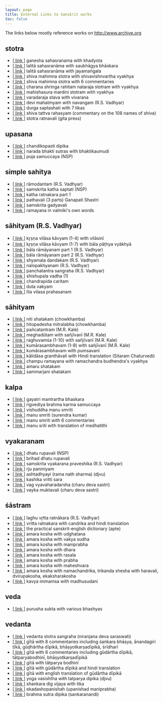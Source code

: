 ```yaml
---
layout: page
title: External Links to Sanskrit works
toc: false
---
```


The links below mostly reference works on http://www.archive.org

## stotra

* [[ link ]][gkh] ganesha sahasranama with khadyota
* [[ link ]][lssb] lalitā sahasranāma with saubhāgya bhāskara 
* [[ link ]][lsjm] lalitā sahasranāma with jayamaṅgala
* [[ link ]][sms] shiva mahimna stotra with shivavishnvartha vyakhya
* [[ link ]][sms-6] shiva mahimna stotra with 6 commentaries
* [[ link ]][csrns] charana shringa rahitam nataraja stotram with vyakhya
* [[ link ]][mms] mahishasura mardini stotram with vyakhya
* [[ link ]][vsv] varadaraja stava with vivarana
* [[ link ]][dmn] devi mahatmyam with navangam (R.S. Vadhyar)
* [[ link ]][d700] durga saptashati with 7 tikas
* [[ link ]][str] shiva tattva rahasyam (commentary on the 108 names of shiva)
* [[ link ]][sr-gita] stotra ratnavali (gita press)

[gkh]: https://archive.org/details/GanesaSahasranamaWithBhashyaOfBhakararayaNarayanRamAcharya1951NSP
[lssb]: https://archive.org/details/Sri_lalita_sahasra_nama_with_saubhagyabhaskara_and_bhaskaravilasaKavyam
[lsjm]: https://archive.org/details/LalitaSahasraNamaWithJayamangalaOfBhattaNaryanaEd.LalyeP.G.
[sms]: https://archive.org/details/MahimnaStotraOfPushpandantaWithShivaVishnuArthaVyakhyaOfMadhusudanaSararswatiNSP
[sms-6]: https://archive.org/details/MahimnaStotraWithSixCommentaries1924Chowkhamba
[dmn]: https://archive.org/details/DeviMahatmyaNavangaChandiGanapatiSangameshwaraUpadhyayaR.S.VadhyarAndSons_201801
[d700]: https://archive.org/details/saptashati-7-teeka-1
[csrns]: https://archive.org/details/CharanasringarahitamNatarajaStotraSwamiKasikanandaGiri
[mms]: https://archive.org/details/MahishasuraMardiniStotraWithCommentaryEnglishTranslationSwamiKasikanandaGiri
[vsv]: https://archive.org/details/Varadaraja-Stava-With-Vivarana-Appayya-Dikshita-1917-SVV
[str]: https://archive.org/details/Sivatattvarahasya_Commentary_on_108_Names_of_Siva_by_Nilakantha_Dikshita_1915
[sr-gita]: https://archive.org/details/StotraRatnavaliGitaPressEdition

## upasana

* [[ link ]][cud] chandikopasti dipika
* [[ link ]][nbs] narada bhakti sutras with bhaktikaumudi
* [[ link ]][ps] puja samuccaya (NSP)

[cud]: https://archive.org/details/SriChandikopaastiDipikaGranthaSriVidyaNarsimhaBharatiSwami
[nbs]: https://archive.org/details/NaradiyaBhaktiSutraWithBhaktiKaumudhiVyakhyaSwamiHarshanandaR.K.Mutt
[ps]: https://archive.org/details/PujaSamucchayaPansikarNirnayaSagarPress1923

## simple sahitya

* [[ link ]][rd] rāmodantam (R.S. Vadhyar)
* [[ link ]][sk70] samskrita katha saptati (NSP)
* [[ link ]][kn] katha ratnakara part 1 
* [[ link ]][pa] pathavali (3 parts) Ganapati Shastri
* [[ link ]][sg] samskrita gadyavali
* [[ link ]][ram-v] ramayana in valmiki's own words

[sg]: https://archive.org/details/SanskritGadyavaliPandurangaVamanKane
[rd]: https://archive.org/details/SriramodantamLAnantaramaSastri2006RSVadhyar
[sk70]: https://archive.org/details/SanskritaKathaSaptamiMandikalRamaShastriNirnayaSagarPress
[kn]: https://archive.org/details/SanskritaKathaSaptamiMandikalRamaShastriNirnayaSagarPress
[pa]: https://archive.org/details/Pathavali_Sanskrit_Reader_3_parts_-_T_Ganapati_Sastri1907
[ram-v]: https://archive.org/details/ValmikiRamayanaCondensedInThePoetsOwnWordsSrinivasachariarA.M.NatesanCo.


## sāhityam (R.S. Vadhyar)

* [[ link ]][kv1] kr̥ṣṇa vilāsa kāvyam (1-4) with vilāsinī 
* [[ link ]][kv2] kr̥ṣṇa vilāsa kāvyam (1-7) with bāla pāṭhya vyākhyā  
* [[ link ]][br1] bāla rāmāyanam part 1 (R.S. Vadhyar)
* [[ link ]][br2] bāla rāmāyanam part 2 (R.S. Vadhyar)
* [[ link ]][sd] shyamala dandakam (R.S. Vadhyar)
* [[ link ]][nu] nalopakhyanam (R.S. Vadhyar)
* [[ link ]][ps] panchatantra sangraha (R.S. Vadhyar)
* [[ link ]][sv] shishupala vadha (1)
* [[ link ]][cpc] chandrapida caritam
* [[ link ]][dv] duta vakyam
* [[ link ]][lvp] lila vilasa prahasanam
 
[kv1]: https://archive.org/details/KrishnaVilasaSukumaraVilasiniVyakhyaRamapanivadiniEd.SubramanyaUpadhyaR.
[kv2]: https://archive.org/details/KrishnaVilasaSukumaraBalaPhataVykhyaGovindaSuriEd.JhaV.S.RashtriyaSanskritSansthanMS
[br1]: https://archive.org/details/BalaRamayanOfAnantaNarayanaSastriP.S.R.S.VadhyarSons
[br2]: https://archive.org/details/BalaramayanaByAnantanaraynanSastriP.S.RamachandraAiyarT.K.R.S.VadhyarSons
[sd]: https://archive.org/details/ShyamalaDandakaOfKalidasaR.S.VadhyarAndSons
[nu]: https://archive.org/details/NalaopakhyanaEdRamachandraIyerT.K.R.SVadhyarSons
[ps]: https://archive.org/details/PanchatanatraSangrahaR.S.VadhyarAndSonsSastriK.L.V.
[sv]: https://archive.org/details/SisupalaVadhaCanto1RamachandraAiyarT.K.R.S.VadhyarSons
[cpc]: https://archive.org/details/ChandraPeedaCharitraRamachandraAiyerT.K.R.S.VadhyarSons
[dv]: https://archive.org/details/DutaVakyaADramaInOneActR.S.VadhyarAndSonsLQ
[lvp]: https://archive.org/details/LilalvilasaPrahasnaAnOrginalFarceIs7ActsSastriK.L.V.R.S.VadhyarAndSons

## sāhityam 

* [[ link ]][ns-c] niti shatakam (chowkhamba)
* [[ link ]][hu-c] hitopadesha mitralabha (chowkhamba)
* [[ link ]][pt-kale] pañcatantram (M.R. Kale)
* [[ link ]][md-kale] meghadūtam with sañjīvanī (M.R. Kale)
* [[ link ]][rv-kale] raghuvamśa (1-10) with sañjīvanī (M.R. Kale)
* [[ link ]][ks-kale] kumārasambhavam (1-8) with sañjīvanī (M.R. Kale)
* [[ link ]][ks-pum] kumārasambhavam with pumsavanī 
* [[ link ]][kd-gv] kālidāsa granthāvali with Hindi translation (Sitaram Chaturvedi)
* [[ link ]][cr] champu ramayana with ramachandra budhendra's vyakhya
* [[ link ]][as] amaru shatakam 
* [[ link ]][sms] sammarjani shatakam

[ns-c]: https://archive.org/details/NeetiShatakamChowkhambaSanskritSeries
[hu-c]: https://archive.org/details/HitopdeshMitralabhaChowkhambaPublishers
[pt-kale]: https://archive.org/details/PanchatantraKaleM.R.MLBD
[md-kale]: https://archive.org/details/MeghadutaKaleM.R.1947
[rv-kale]: https://archive.org/details/raghuvamsha_with_sanjivini_edited_by_mr_kale
[ks-kale]: https://archive.org/details/KumarasambhavaCantosI-vii-SanskritCommentaryEnglishTranslationNotes
[ks-pum]: https://archive.org/details/KumarasambhavaKalidasaPumsavaniBharadvajGangadharShastriBhashaPadyeShyamNarayanPandeyChowkambha
[kd-gv]: https://archive.org/details/KalidasaGranthavaliHindiTranslationSitaramChaturvedi1962
[cr]: https://archive.org/details/in.ernet.dli.2015.347687
[as]: https://archive.org/details/amarushataka
[sms]: https://archive.org/details/SammaarjaneeShatkam


## kalpa

* [[ link ]][gmb] gayatri mantrartha bhaskara
* [[ link ]][rbks] rigvediya brahma karma samuccaya
* [[ link ]][vms] vishuddha manu smriti
* [[ link ]][ms-s] manu smriti (surendra kumar)
* [[ link ]][ms6] manu smriti with 6 commentaries
* [[ link ]][ms-e] manu sriti with translation of medhatithi

[gmb]: https://archive.org/details/GayatriMantrarthaBhaskar1932NirnayaSagarPress
[vms]: https://archive.org/details/VisuddhaManuSmritiDrSurendrKumar2006
[ms-s]: https://archive.org/details/ManuSmritiSurendraKumarMS
[ms6]: https://archive.org/details/manusmriti
[ms-e]: https://archive.org/details/ManusmritiWithMedhatithisBhashyaEngGNJhaVol4
[rbks]: https://archive.org/details/RigVediyaBrahmaKarmaSamuchhayaNirnayaSagarPressPothiDLICorrected

## vyakaranam

* [[ link ]][dr] dhatu rupavali (NSP)
* [[ link ]][bdr] brihad dhatu rupavali
* [[ link ]][svp] samskrita vyakarana praveshika (R.S. Vadhyar)
* [[ link ]][rp] rju paniniyam
* [[ link ]][rns] ashtadhyayi (rama nath sharma) (djvu)
* [[ link ]][kvs] kashika vritti sara
* [[ link ]][vva] vag vyavaharadarsha (charu deva sastri)
* [[ link ]][vm] vayka muktavali (charu deva sastri)

[bdr]: https://archive.org/details/DhatuKoshaKrishnacharyaBrihadRupavali1924
[svp]: https://archive.org/details/SamskritaVyakarnaPravesikaAnantramaSastriL.R.S.VadhyarAndSonsSL
[kvs]: https://archive.org/details/KashikaVrittiSaarShriBalabhadraTripathi
[rp]: https://archive.org/details/RijuPaniniyamSamkshiptaAshtadhyayiDarshanKesari
[dr]: https://archive.org/details/dhatu_rupavali
[rns]: https://archive.org/download/TheAshtadhyayiOfPanini-RamNathSharma
[vva]: https://archive.org/details/in.ernet.dli.2015.480300
[vm]: https://archive.org/details/VakyamuktavaliCharudevaShastri

## śāstram

* [[ link ]][lvr] laghu vr̥tta ratnākara (R.S. Vadhyar)
* [[ link ]][vr] vritta ratnakara with candrika and hindi translation
* [[ link ]][apte] the practical sanskrit-english dictionary (apte)
* [[ link ]][amara-ks] amara kosha with udghatana
* [[ link ]][amara-vs] amara kosha with vakya sudha
* [[ link ]][amara-mp] amara kosha with maniprabha
* [[ link ]][amara-dhara] amara kosha with dhara
* [[ link ]][amara-rasala] amara kosha with rasala 
* [[ link ]][amara-prabha] amara kosha with prabha
* [[ link ]][amara-mahes] amara kosha with maheshvara
* [[ link ]][amara-nc] amara kosha with namachandrika, trikanda shesha with haravali, dvirupakosha, ekaksharakosha
* [[ link ]][km-m] kavya mimamsa with madhusudani

[lvr]: https://archive.org/details/LaguVruttaRatnakaraRamachandraAiyarT.K.R.S.VadhyarAndSonsSL
[vr]: https://archive.org/details/vritta_ratnakara
[apte]: https://archive.org/details/ldpd_7285627_000
[amara-ks]: https://archive.org/details/79077293AmaraKoshaWithTheCommentaryOfKshiraSwamin_201801
[amara-vs]: https://archive.org/details/AmaraKoshaOfAmaraSingh1944NirnayaSagarPress_201609
[amara-mp]: https://archive.org/details/AmaraKoshaManiprabha
[amara-rasala]: https://archive.org/details/amarakoa00amaruoft
[amara-prabha]: https://archive.org/details/AmaraKoshaPrabha1949Chowkhamba
[amara-mahes]: https://archive.org/details/AmaraKoshaGovtCentralBookDepot_201709
[amara-dhara]: https://archive.org/details/TheAmaraKoshaOfShriAmaraSimha1937MasterKhelariLalAndSons
[amara-nc]: https://archive.org/details/KRI132AmaraKosha1930KhemrajPublishers
[km-m]: https://archive.org/details/236103951TheKavyaMimansaOfRajShekharChowkhamba1934

## veda

* [[ link ]][ps] purusha sukta with various bhashyas

[ps]: https://archive.org/details/PurushaSuktaBhashyaSayanaMahidharaUvataBhattaBhaskaraRangaRamnujaSanskritAcademyMelkote

## vedanta 

* [[ link ]][vss] vedanta stotra sangraha (niranjana deva saraswati)
* [[ link ]][gita8b] gītā with 8 commentaries including śaṅkara bhāṣya, ānandagiri ṭīkā, gūḍhārtha dīpikā, bhāṣyotkarṣadīpikā, śrīdharī  
* [[ link ]][gita8b] gītā with 8 commentaries including gūdārtha dīpikā, tātparyabodhinī, bhāṣyotkarṣadīpikā 
* [[ link ]][gitatp] gītā with tātparya bodhinī 
* [[ link ]][gita-gud] gītā with gūdārtha dīpikā and hindi translation 
* [[ link ]][gita-gud-e] gītā with english translation of gūdārtha dīpikā
* [[ link ]][yv-djvu] yoga vasishtha with tatparya dipika (djvu)
* [[ link ]][sdv] shankara dig vijaya with tika
* [[ link ]][eu] ekadashopanishah (upanishad maniprabha)
* [[ link ]][bsd-s] brahma sutra dipika (sankaranandi)

[vss]: https://archive.org/details/VedantaStotraSangrahaSwamiNiranjanDevaSaraswati
[gita8a]: https://archive.org/stream/SrimadBhagavadGita.With.the.Commentaries/Srimad-Bhagavad-Gita.with.Eight.Commentaries#page/n0/mode/2up
[gita8b]: https://archive.org/details/bg8commentaries 
[gitatp]: https://archive.org/details/BhagavadGitaWithGitaPriyaBhodiniOfShankaranandaSaraswatiEd.VasudevLakshmanaPaniskarChowkambha
[gita-gud]: https://archive.org/details/BhagavadGita-MadhusudanSaraswati
[gita-gud-e]: https://archive.org/details/BhagavadGitaGudarthaDipikaSwamiGambhiranandaR.K.Mutt 
[eu]: https://archive.org/details/Ekadasopanishadah_With_Maniprabha_Tika_Of_Swami_Amaradasa_Udasina_1910_NSP
[bsd-s]: https://archive.org/details/BrahmaSutraDeepikaChowkhambaSktSeries


[yv-djvu]: https://archive.org/download/The.Yoga-Vasistha.of.Valmiki.with.Vasistha.Maharamayana-tatparya
[sdv]: https://archive.org/details/Shankara.Digvijaya.Satika
